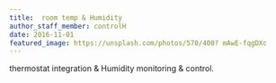 ```yaml
---
title:  room temp & Humidity
author_staff_member: controlH
date: 2016-11-01
featured_image: https://unsplash.com/photos/570/400? mAwE-fqgDXc
---
```

thermostat integration & Humidity monitoring & control.
